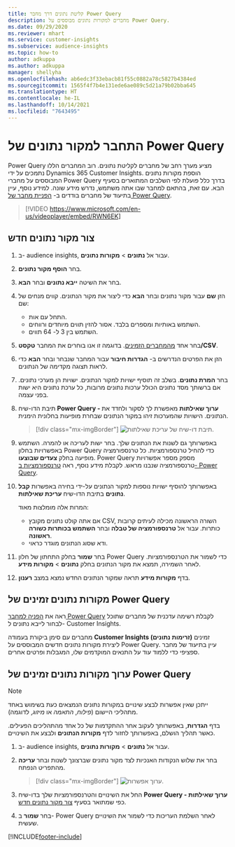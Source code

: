 ```yaml
---
title: קליטת נתונים דרך מחבר Power Query
description: מחברים למקורות נתונים מבוססים על Power Query.
ms.date: 09/29/2020
ms.reviewer: mhart
ms.service: customer-insights
ms.subservice: audience-insights
ms.topic: how-to
author: adkuppa
ms.author: adkuppa
manager: shellyha
ms.openlocfilehash: ab6edc3f33ebacb81f55c0882a78c5827b4384ed
ms.sourcegitcommit: 1565f4f7b4e131ede6ae089c5d21a79b02bba645
ms.translationtype: HT
ms.contentlocale: he-IL
ms.lasthandoff: 10/14/2021
ms.locfileid: "7643495"
---
```

# <a name="connect-to-a-power-query-data-source"></a>התחבר למקור נתונים של Power Query

Power Query מציע מערך רחב של מחברים לקליטת נתונים. רוב המחברים הללו נתמכים על ידי Dynamics 365 Customer Insights. הוספת מקורות נתונים המבוססים על מחברי Power Query בדרך כלל פועלת לפי השלבים המתוארים בסעיף הבא. עם זאת, בהתאם למחבר שבו אתה משתמש, נדרש מידע שונה. למידע נוסף, עיין בתיעוד של מחברים בודדים ב- [הפניית מחבר של Power Query](/power-query/connectors/).

> [!VIDEO https://www.microsoft.com/en-us/videoplayer/embed/RWN6EK]

## <a name="create-a-new-data-source"></a>צור מקור נתונים חדש

1. ב- audience insights, עבור אל **נתונים** > **מקורות נתונים**.

1. בחר **הוסף מקור נתונים**.

1. בחר את השיטה **ייבא נתונים** ובחר **הבא**.

1. הזן **שם** עבור מקור נתונים ובחר **הבא** כדי ליצור את מקור הנתונים. קווים מנחים של שם: 
   - התחל עם אות.
   - השתמש באותיות ומספרים בלבד. אסור להזין תווים מיוחדים ורווחים.
   - השתמש בין 3 ל- 64 תווים.

1. בחר אחד [מהמחברים הזמינים](#available-power-query-data-sources). בדוגמה זו אנו בוחרים את המחבר **טקסט/CSV**.

1. הזן את הפרטים הנדרשים ב- **הגדרות חיבור** עבור המחבר שנבחר ובחר **הבא** כדי לראות תצוגה מקדימה של הנתונים.

1. בחר **המרת נתונים**. בשלב זה תוסיף ישויות למקור הנתונים. ישויות הן מערכי נתונים. אם ברשותך מסד נתונים הכולל ערכות נתונים מרובות, כל ערכת נתונים היא ישות בפני עצמה.

1. תיבת הדו-שיח **Power Query - ערוך שאילתות** מאפשרת לך לסקור ולחדד את הנתונים. הישויות שהמערכות זיהו במקור הנתונים שבחרת מופיעות בחלונית הימנית.

   > [!div class="mx-imgBorder"]
   > ![תיבת דו-שיח של עריכת שאילתות.](media/data-manager-configure-edit-queries.png "תיבת דו-שיח של עריכת שאילתות")

1. באפשרותך גם לשנות את הנתונים שלך. בחר ישות לעריכה או להמרה. השתמש באפשרויות בחלון Power Query כדי להחיל טרנספורמציות. כל טרנספורמציה מופיעה בחלק **צעדים שבוצעו**. Power Query מספק מספר אפשרויות טרנספורמציה שנבנו מראש. לקבלת מידע נוסף, ראה [טרנספורמציות ב- Power Query](/power-query/power-query-what-is-power-query#transformations).

1. באפשרותך להוסיף ישויות נוספות למקור הנתונים על-ידי בחירה באפשרות **קבל נתונים** בתיבת הדו-שיח **עריכת שאילתות**.

   המרות אלה מומלצות מאוד:

   - אם אתה קולט נתונים מקובץ CSV, השורה הראשונה מכילה לעיתים קרובות כותרות. עבור אל **טרנספורמציה של טבלה** ובחר **השתמש בכותרות כשורה ראשונה**.
   - ודא שסוג הנתונים מוגדר כראוי.

1. בחר **שמור** בחלק התחתון של חלון Power Query כדי לשמור את הטרנספורמציות. לאחר השמירה, תמצא את מקור הנתונים בחלק **נתונים** > **מקורות מידע**.

1. בדף **מקורות מידע** תראה שמקור הנתונים החדש נמצא במצב **רענון**.

## <a name="available-power-query-data-sources"></a>מקורות נתונים זמינים של Power Query

ראה את [הפניה למחבר Power Query](/power-query/connectors/) לקבלת רשימה עדכנית של מחברים שתוכל לבחור לייבא נתונים ל- Customer Insights. 

מחברים עם סימן ביקורת בעמודה **Customer Insights (זרימות נתונים)** זמינים ליצירת מקורות נתונים חדשים המבוססים על Power Query. עיין בתיעוד של מחבר ספציפי כדי ללמוד עוד על התנאים המוקדמים שלו, המגבלות ופרטים אחרים.

## <a name="edit-power-query-data-sources"></a>ערוך מקורות נתונים זמינים של Power Query

> [!NOTE]
> ייתכן שאין אפשרות לבצע שינויים במקורות נתונים הנמצאים כעת בשימוש באחד מתהליכי היישום (*פילוח*, *התאמה* או *מיזוג*, לדוגמה). 
>
> בדף **הגדרות**, באפשרותך לעקוב אחר ההתקדמות של כל אחד מהתהליכים הפעילים. כאשר תהליך הושלם, באפשרותך לחזור לדף **מקורות הנתונים** ולבצע את השינויים.

1. ב- audience insights, עבור אל **נתונים** > **מקורות נתונים**.

2. בחר את שלוש הנקודות האנכיות לצד מקור נתונים שברצונך לשנות ובחר **עריכה** מהתפריט הנפתח.

   > [!div class="mx-imgBorder"]
   > ![ערוך אפשרות.](media/edit-option-data-sources.png "ערוך אפשרות")

3. החל את השינויים והטרנספורמציות שלך בדו-שיח **Power Query - ערוך שאילתות** כפי שמתואר בסעיף [צור מקור נתונים חדש](#create-a-new-data-source).

4. בחר **שמור** ב- Power Query לאחר השלמת העריכות כדי לשמור את השינויים שעשית.


[!INCLUDE[footer-include](../includes/footer-banner.md)]